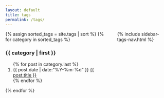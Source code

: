 ```yaml
---
layout: default
title: tags
permalink: /tags/
---
```


<link rel="stylesheet" href="/assets/css/responsive.css">
<link rel="stylesheet" href="/assets/css/index.css">

<div id="main" role="main">
<section class="container content">
    <div class="columns">
        <div class="column three-fourths">
            <article class="article-content markdown-body">
                <section class="container posts-content">
                    {% assign sorted_tags = site.tags | sort %}
                    {% for category in sorted_tags %}
                    <h3>{{ category | first }}</h3>
                    <ol class="posts-list" id="{{ category[0] }}">
                        {% for post in category.last %}
                        <li class="posts-list-item">
                            <span class="posts-list-meta">{{ post.date | date:"%Y-%m-%d" }}</span> <a class="posts-list-name" href="{{ post.url }}">{{ post.title }}</a>
                        </li>
                        {% endfor %}
                    </ol>
                    {% endfor %}
                </section>
                <!-- /section.content -->
            </article>
        </div>
        <div class="column one-fourth">
            {% include sidebar-tags-nav.html %}
        </div>
    </div>
</section>
</div>


